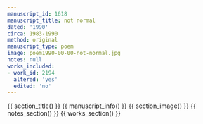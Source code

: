 ```yaml
---
manuscript_id: 1618
manuscript_title: not normal
dated: '1990'
circa: 1983-1990
method: original
manuscript_type: poem
image: poem1990-00-00-not-normal.jpg
notes: null
works_included:
- work_id: 2194
  altered: 'yes'
  edited: 'no'
---
```


{{ section_title() }}
{{ manuscript_info() }}
{{ section_image() }}
{{ notes_section() }}
{{ works_section() }}
